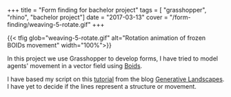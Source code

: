 +++
title = "Form finding for bachelor project"
tags = [ "grasshopper", "rhino", "bachelor project"]
date = "2017-03-13"
cover = "/form-finding/weaving-5-rotate.gif"
+++

{{< tfig glob="weaving-5-rotate.gif" alt="Rotation animation of frozen BOIDs movement" width="100%">}}

In this project we use Grasshopper to develop forms, I have tried to model agents' movement in a vector field using [Boids](https://en.wikipedia.org/wiki/Boids).

I have based my script on this [tutorial](https://generativelandscapes.wordpress.com/2014/12/08/agents-steered-by-a-vector-field-example-11-1/) from the blog [Generative Landscapes](https://generativelandscapes.wordpress.com/). I have yet to decide if the lines represent a structure or movement.
